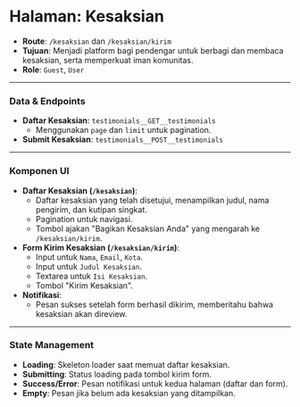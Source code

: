 # Halaman: Kesaksian

- **Route**: `/kesaksian` dan `/kesaksian/kirim`
- **Tujuan**: Menjadi platform bagi pendengar untuk berbagi dan membaca kesaksian, serta memperkuat iman komunitas.
- **Role**: `Guest`, `User`

---

### Data & Endpoints

- **Daftar Kesaksian**: `testimonials__GET__testimonials`
  - Menggunakan `page` dan `limit` untuk pagination.
- **Submit Kesaksian**: `testimonials__POST__testimonials`

---

### Komponen UI

- **Daftar Kesaksian (`/kesaksian`)**:
  - Daftar kesaksian yang telah disetujui, menampilkan judul, nama pengirim, dan kutipan singkat.
  - Pagination untuk navigasi.
  - Tombol ajakan "Bagikan Kesaksian Anda" yang mengarah ke `/kesaksian/kirim`.
- **Form Kirim Kesaksian (`/kesaksian/kirim`)**:
  - Input untuk `Nama`, `Email`, `Kota`.
  - Input untuk `Judul Kesaksian`.
  - Textarea untuk `Isi Kesaksian`.
  - Tombol "Kirim Kesaksian".
- **Notifikasi**:
  - Pesan sukses setelah form berhasil dikirim, memberitahu bahwa kesaksian akan direview.

---

### State Management

- **Loading**: Skeleton loader saat memuat daftar kesaksian.
- **Submitting**: Status loading pada tombol kirim form.
- **Success/Error**: Pesan notifikasi untuk kedua halaman (daftar dan form).
- **Empty**: Pesan jika belum ada kesaksian yang ditampilkan.
